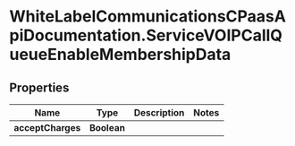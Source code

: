 # WhiteLabelCommunicationsCPaasApiDocumentation.ServiceVOIPCallQueueEnableMembershipData

## Properties

Name | Type | Description | Notes
------------ | ------------- | ------------- | -------------
**acceptCharges** | **Boolean** |  | 


